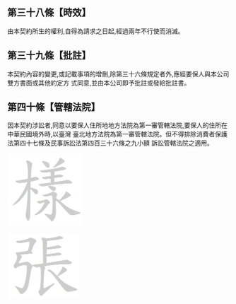 
## 第三十八條【時效】

由本契約所生的權利,自得為請求之日起,經過兩年不行使而消滅。

## 第三十九條【批註】

本契約內容的變更,或記載事項的增刪,除第三十六條規定者外,應經要保人與本公司雙方書面或其他約定方 式同意,並由本公司即予批註或發給批註書。

## 第四十條【管轄法院】

因本契約涉訟者,同意以要保人住所地地方法院為第一審管轄法院,要保人的住所在中華民國境外時,以臺灣 臺北地方法院為第一審管轄法院。但不得排除消費者保護法第四十七條及民事訴訟法第四百三十六條之九小額 訴訟管轄法院之適用。

![0_image_0.png](0_image_0.png)

![0_image_1.png](0_image_1.png)


